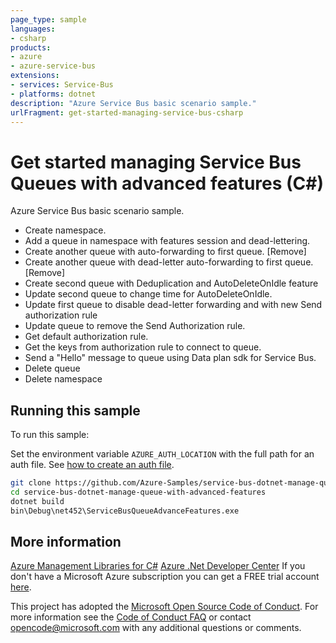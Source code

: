 ```yaml
---
page_type: sample
languages:
- csharp
products:
- azure
- azure-service-bus
extensions:
- services: Service-Bus
- platforms: dotnet
description: "Azure Service Bus basic scenario sample."
urlFragment: get-started-managing-service-bus-csharp
---
```


# Get started managing Service Bus Queues with advanced features (C#)

Azure Service Bus basic scenario sample.

- Create namespace.
- Add a queue in namespace with features session and dead-lettering.
- Create another queue with auto-forwarding to first queue. [Remove]
- Create another queue with dead-letter auto-forwarding to first queue. [Remove]
- Create second queue with Deduplication and AutoDeleteOnIdle feature
- Update second queue to change time for AutoDeleteOnIdle.
- Update first queue to disable dead-letter forwarding and with new Send authorization rule
- Update queue to remove the Send Authorization rule.
- Get default authorization rule.
- Get the keys from authorization rule to connect to queue.
- Send a "Hello" message to queue using Data plan sdk for Service Bus.
- Delete queue
- Delete namespace


## Running this sample

To run this sample:

Set the environment variable `AZURE_AUTH_LOCATION` with the full path for an auth file. See [how to create an auth file](https://github.com/Azure/azure-libraries-for-net/blob/master/AUTH.md).

```bash
git clone https://github.com/Azure-Samples/service-bus-dotnet-manage-queue-with-advanced-features.git
cd service-bus-dotnet-manage-queue-with-advanced-features
dotnet build
bin\Debug\net452\ServiceBusQueueAdvanceFeatures.exe
```

## More information

[Azure Management Libraries for C#](https://github.com/Azure/azure-sdk-for-net/tree/Fluent)
[Azure .Net Developer Center](https://azure.microsoft.com/en-us/develop/net/)
If you don't have a Microsoft Azure subscription you can get a FREE trial account [here](http://go.microsoft.com/fwlink/?LinkId=330212).

This project has adopted the [Microsoft Open Source Code of Conduct](https://opensource.microsoft.com/codeofconduct/). For more information see the [Code of Conduct FAQ](https://opensource.microsoft.com/codeofconduct/faq/) or contact [opencode@microsoft.com](mailto:opencode@microsoft.com) with any additional questions or comments.
